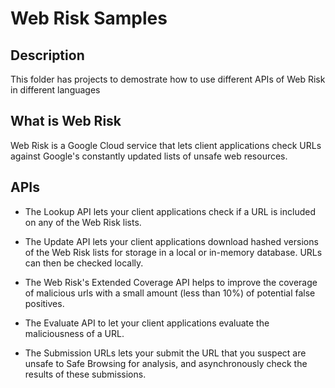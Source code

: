 # Web Risk Samples


## Description
This folder has projects to demostrate how to use different APIs of Web Risk in different languages 

## What is Web Risk
Web Risk is a Google Cloud service that lets client applications check URLs against Google's constantly updated lists of unsafe web resources. 


## APIs


- The Lookup API lets your client applications check if a URL is included on any of the Web Risk lists.

- The Update API lets your client applications download hashed versions of the Web Risk lists for storage in a local or in-memory database. URLs can then be checked locally. 

- The Web Risk's Extended Coverage API helps to improve the coverage of malicious urls with a small amount (less than 10%) of potential false positives.

- The Evaluate API to let your client applications evaluate the maliciousness of a URL. 

- The Submission URLs lets your submit the URL that you suspect are unsafe to Safe Browsing for analysis, and asynchronously check the results of these submissions. 
